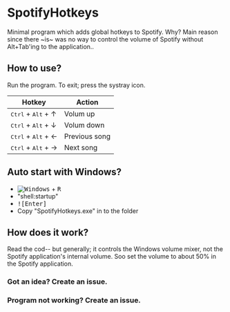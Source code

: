 # SpotifyHotkeys

Minimal program which adds global hotkeys to Spotify. Why? Main reason since there ~is~ was no way to control the volume of Spotify without Alt+Tab'ing to the application.. 

## How to use?
Run the program. To exit; press the systray icon.

| Hotkey | Action |
| ------ | ------ |
| <kbd>Ctrl</kbd> + <kbd>Alt</kbd> + &uarr; | Volum up |
| <kbd>Ctrl</kbd> + <kbd>Alt</kbd> + &darr; | Volum down |
| <kbd>Ctrl</kbd> + <kbd>Alt</kbd> + &larr; | Previous song |
| <kbd>Ctrl</kbd> + <kbd>Alt</kbd> + &rarr; | Next song |

## Auto start with Windows?
 * <kbd>![Windows](http://i.stack.imgur.com/Rfuw7.png)</kbd> + <kbd>R</kbd>
 * "shell:startup"
 * <kbd>![Enter]</kbd>
 * Copy "SpotifyHotkeys.exe" in to the folder
  
## How does it work?
Read the cod-- but generally; it controls the Windows volume mixer, not the Spotify application's internal volume. Soo set the volume to about 50% in the Spotify application.

### Got an idea? Create an issue.
### Program not working? Create an issue.
